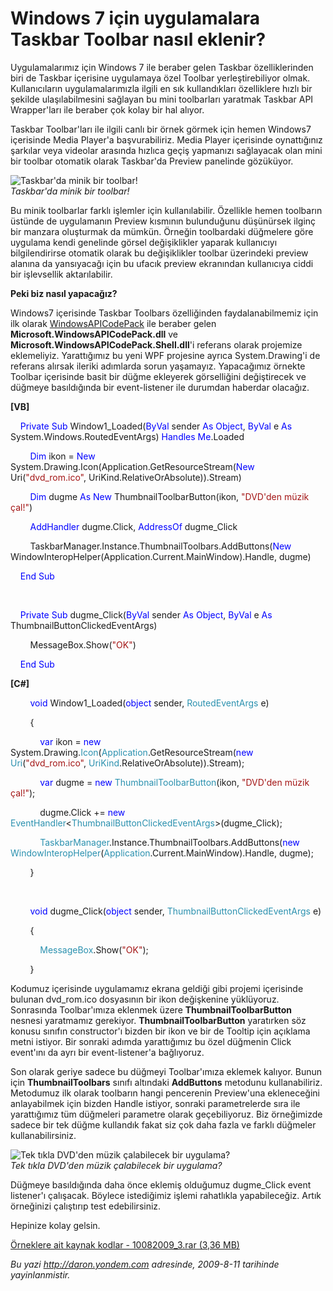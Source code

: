 # Windows 7 için uygulamalara Taskbar Toolbar nasıl eklenir?
Uygulamalarımız için Windows 7 ile beraber gelen Taskbar özelliklerinden
biri de Taskbar içerisine uygulamaya özel Toolbar yerleştirebiliyor
olmak. Kullanıcıların uygulamalarımızla ilgili en sık kullandıkları
özelliklere hızlı bir şekilde ulaşılabilmesini sağlayan bu mini
toolbarları yaratmak Taskbar API Wrapper'ları ile beraber çok kolay bir
hal alıyor.

Taskbar Toolbar'ları ile ilgili canlı bir örnek görmek için hemen
Windows7 içerisinde Media Player'a başvurabiliriz. Media Player
içerisinde oynattığınız şarkılar veya videolar arasında hızlıca geçiş
yapmanızı sağlayacak olan mini bir toolbar otomatik olarak Taskbar'da
Preview panelinde gözüküyor.

![Taskbar'da minik bir
toolbar!](media/Windows_7_icin_uygulamalara_Taskbar_Toolbar_nasil_eklenir/10082009_1.jpg)\
*Taskbar'da minik bir toolbar!*

Bu minik toolbarlar farklı işlemler için kullanılabilir. Özellikle hemen
toolbarın üstünde de uygulamanın Preview kısmının bulunduğunu düşünürsek
ilginç bir manzara oluşturmak da mümkün. Örneğin toolbardaki düğmelere
göre uygulama kendi genelinde görsel değişiklikler yaparak kullanıcıyı
bilgilendirirse otomatik olarak bu değişiklikler toolbar üzerindeki
preview alanına da yansıyacağı için bu ufacık preview ekranından
kullanıcıya ciddi bir işlevsellik aktarılabilir.

**Peki biz nasıl yapacağız?**

Windows7 içerisinde Taskbar Toolbars özelliğinden faydalanabilmemiz için
ilk olarak
[WindowsAPICodePack](http://code.msdn.microsoft.com/WindowsAPICodePack)
ile beraber gelen **Microsoft.WindowsAPICodePack.dll** ve
**Microsoft.WindowsAPICodePack.Shell.dll**'i referans olarak projemize
eklemeliyiz. Yarattığımız bu yeni WPF projesine ayrıca System.Drawing'i
de referans alırsak ileriki adımlarda sorun yaşamayız. Yapacağımız
örnekte Toolbar içerisinde basit bir düğme ekleyerek görselliğini
değiştirecek ve düğmeye basıldığında bir event-listener ile durumdan
haberdar olacağız.

**[VB]**

    <span style="color: blue;">Private</span> <span
style="color: blue;">Sub</span> Window1\_Loaded(<span
style="color: blue;">ByVal</span> sender <span
style="color: blue;">As</span> <span style="color: blue;">Object</span>,
<span style="color: blue;">ByVal</span> e <span
style="color: blue;">As</span> System.Windows.RoutedEventArgs) <span
style="color: blue;">Handles</span> <span
style="color: blue;">Me</span>.Loaded

        <span style="color: blue;">Dim</span> ikon = <span
style="color: blue;">New</span>
System.Drawing.Icon(Application.GetResourceStream(<span
style="color: blue;">New</span> Uri(<span
style="color: #a31515;">"dvd\_rom.ico"</span>,
UriKind.RelativeOrAbsolute)).Stream)

        <span style="color: blue;">Dim</span> dugme <span
style="color: blue;">As</span> <span style="color: blue;">New</span>
ThumbnailToolbarButton(ikon, <span style="color: #a31515;">"DVD'den
müzik çal!"</span>)

        <span style="color: blue;">AddHandler</span> dugme.Click, <span
style="color: blue;">AddressOf</span> dugme\_Click

        TaskbarManager.Instance.ThumbnailToolbars.AddButtons(<span
style="color: blue;">New</span>
WindowInteropHelper(Application.Current.MainWindow).Handle, dugme)

    <span style="color: blue;">End</span> <span
style="color: blue;">Sub</span>

 

    <span style="color: blue;">Private</span> <span
style="color: blue;">Sub</span> dugme\_Click(<span
style="color: blue;">ByVal</span> sender <span
style="color: blue;">As</span> <span style="color: blue;">Object</span>,
<span style="color: blue;">ByVal</span> e <span
style="color: blue;">As</span> ThumbnailButtonClickedEventArgs)

        MessageBox.Show(<span style="color: #a31515;">"OK"</span>)

    <span style="color: blue;">End</span> <span
style="color: blue;">Sub</span>

**[C\#]**

        <span style="color: blue;">void</span> Window1\_Loaded(<span
style="color: blue;">object</span> sender, <span
style="color: #2b91af;">RoutedEventArgs</span> e)

        {

            <span style="color: blue;">var</span> ikon = <span
style="color: blue;">new</span> System.Drawing.<span
style="color: #2b91af;">Icon</span>(<span
style="color: #2b91af;">Application</span>.GetResourceStream(<span
style="color: blue;">new</span> <span
style="color: #2b91af;">Uri</span>(<span
style="color: #a31515;">"dvd\_rom.ico"</span>, <span
style="color: #2b91af;">UriKind</span>.RelativeOrAbsolute)).Stream);

            <span style="color: blue;">var</span> dugme = <span
style="color: blue;">new</span> <span
style="color: #2b91af;">ThumbnailToolbarButton</span>(ikon, <span
style="color: #a31515;">"DVD'den müzik çal!"</span>);

            dugme.Click += <span style="color: blue;">new</span> <span
style="color: #2b91af;">EventHandler</span>\<<span
style="color: #2b91af;">ThumbnailButtonClickedEventArgs</span>\>(dugme\_Click);

            <span
style="color: #2b91af;">TaskbarManager</span>.Instance.ThumbnailToolbars.AddButtons(<span
style="color: blue;">new</span> <span
style="color: #2b91af;">WindowInteropHelper</span>(<span
style="color: #2b91af;">Application</span>.Current.MainWindow).Handle,
dugme);

        }

 

        <span style="color: blue;">void</span> dugme\_Click(<span
style="color: blue;">object</span> sender, <span
style="color: #2b91af;">ThumbnailButtonClickedEventArgs</span> e)

        {

            <span style="color: #2b91af;">MessageBox</span>.Show(<span
style="color: #a31515;">"OK"</span>);

        }

Kodumuz içerisinde uygulamamız ekrana geldiği gibi projemi içerisinde
bulunan dvd\_rom.ico dosyasının bir ikon değişkenine yüklüyoruz.
Sonrasında Toolbar'ımıza eklenmek üzere **ThumbnailToolbarButton**
nesnesi yaratmamız gerekiyor. **ThumbnailToolbarButton** yaratırken söz
konusu sınıfın constructor'ı bizden bir ikon ve bir de Tooltip için
açıklama metni istiyor. Bir sonraki adımda yarattığımız bu özel düğmenin
Click event'ını da ayrı bir event-listener'a bağlıyoruz.

Son olarak geriye sadece bu düğmeyi Toolbar'ımıza eklemek kalıyor. Bunun
için **ThumbnailToolbars** sınıfı altındaki **AddButtons** metodunu
kullanabiliriz. Metodumuz ilk olarak toolbarın hangi pencerenin
Preview'una ekleneceğini anlayabilmek için bizden Handle istiyor,
sonraki parametrelerde sıra ile yarattığımız tüm düğmeleri parametre
olarak geçebiliyoruz. Biz örneğimizde sadece bir tek düğme kullandık
fakat siz çok daha fazla ve farklı düğmeler kullanabilirsiniz.

![Tek tıkla DVD'den müzik çalabilecek bir
uygulama?](media/Windows_7_icin_uygulamalara_Taskbar_Toolbar_nasil_eklenir/10082009_2.jpg)\
*Tek tıkla DVD'den müzik çalabilecek bir uygulama?*

Düğmeye basıldığında daha önce eklemiş olduğumuz dugme\_Click event
listener'ı çalışacak. Böylece istediğimiz işlemi rahatlıkla
yapabileceğiz. Artık örneğinizi çalıştırıp test edebilirsiniz.

Hepinize kolay gelsin.

[Örneklere ait kaynak kodlar - 10082009\_3.rar (3,36
MB)](media/Windows_7_icin_uygulamalara_Taskbar_Toolbar_nasil_eklenir/10082009_3.rar)



*Bu yazi http://daron.yondem.com adresinde, 2009-8-11 tarihinde yayinlanmistir.*
